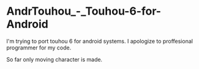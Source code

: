 # AndrTouhou_-_Touhou-6-for-Android
I'm trying to port touhou 6 for android systems.
I apologize to proffesional programmer for my code.

So far only moving character is made.
